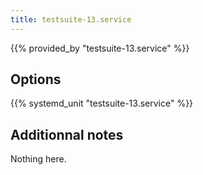 ```yaml
---
title: testsuite-13.service
---
```


{{% provided_by "testsuite-13.service" %}}

## Options

{{% systemd_unit "testsuite-13.service" %}}

## Additionnal notes

Nothing here.